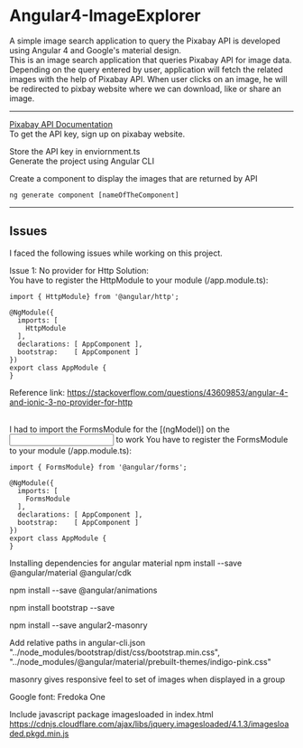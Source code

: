 # Angular4-ImageExplorer
A simple image search application to query the Pixabay API is developed using Angular 4 and Google's material design. 
<br>
This is an image search application that queries Pixabay API for image data. Depending on the query entered by user, application will fetch the related images with the help of Pixabay API. When user clicks on an image, he will be redirected to pixbay website where we can download, like or share an image.
<br>
<hr>
<a href="https://pixabay.com/api/docs/">Pixabay API Documentation</a>
<br>
To get the API key, sign up on pixabay website.

Store the API key in enviornment.ts
<br>
Generate the project using Angular CLI

Create a component to display the images that are returned by API

```
ng generate component [nameOfTheComponent]
```

<hr>
<h2>Issues</h2>
I faced the following issues while working on this project.

Issue 1: No provider for Http
Solution: <br>
You have to register the HttpModule to your module (/app.module.ts):

```
import { HttpModule} from '@angular/http';

@NgModule({
  imports: [
    HttpModule
  ],
  declarations: [ AppComponent ],
  bootstrap:    [ AppComponent ]
})
export class AppModule {
}
```

Reference link: https://stackoverflow.com/questions/43609853/angular-4-and-ionic-3-no-provider-for-http

<br>
 I had to import the FormsModule for the [(ngModel)] on the <input> to work
 You have to register the FormsModule to your module (/app.module.ts):

```
import { FormsModule} from '@angular/forms';

@NgModule({
  imports: [
    FormsModule
  ],
  declarations: [ AppComponent ],
  bootstrap:    [ AppComponent ]
})
export class AppModule {
}
```

Installing dependencies for angular material
npm install --save @angular/material @angular/cdk

npm install --save @angular/animations

npm install bootstrap --save

npm install --save angular2-masonry

Add relative paths in angular-cli.json
"../node_modules/bootstrap/dist/css/bootstrap.min.css",
        "../node_modules/@angular/material/prebuilt-themes/indigo-pink.css"

masonry gives responsive feel to set of images when displayed in a group

Google font: Fredoka One
<link href="https://fonts.googleapis.com/css?family=Fredoka+One" rel="stylesheet">

Include javascript package imagesloaded in index.html
https://cdnjs.cloudflare.com/ajax/libs/jquery.imagesloaded/4.1.3/imagesloaded.pkgd.min.js
